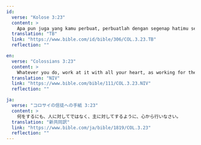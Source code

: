 ```yaml
---
id:
  verse: "Kolose 3:23"
  content: >
    Apa pun juga yang kamu perbuat, perbuatlah dengan segenap hatimu seperti untuk Tuhan dan bukan untuk manusia.
  translation: "TB"
  link: "https://www.bible.com/id/bible/306/COL.3.23.TB"
  reflection: ""

en:
  verse: "Colossians 3:23"
  content: >
    Whatever you do, work at it with all your heart, as working for the Lord, not for human masters.
  translation: "NIV"
  link: "https://www.bible.com/bible/111/COL.3.23.NIV"
  reflection: ""

ja:
  verse: "コロサイの信徒への手紙 3:23"
  content: >
    何をするにも、人に対してではなく、主に対してするように、心から行いなさい。
  translation: "新共同訳"
  link: "https://www.bible.com/ja/bible/1819/COL.3.23"
  reflection: ""
---
```

